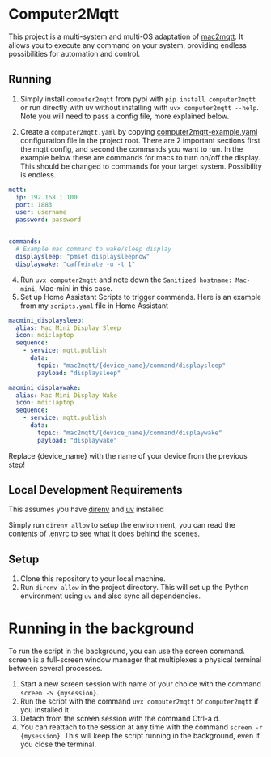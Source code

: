# Computer2Mqtt

This project is a multi-system and multi-OS adaptation of [mac2mqtt](https://github.com/bessarabov/mac2mqtt). It allows you to execute any command on your system, providing endless possibilities for automation and control.

## Running

1. Simply install `computer2mqtt` from pypi with `pip install computer2mqtt` or run directly with uv without installing with `uvx computer2mqtt --help`. Note you will need to pass a config file, more explained below.

1. Create a `computer2mqtt.yaml` by copying [computer2mqtt-example.yaml](computer2mqtt-example.yaml) configuration file in the project root.
There are 2 important sections first the mqtt config, and second the commands you want to run.
In the example below these are commands for macs to turn on/off the display. This should be changed to commands for your target system. Possibility is endless.

```yaml
mqtt:
  ip: 192.168.1.100
  port: 1883
  user: username
  password: password


commands:
  # Example mac command to wake/sleep display
  displaysleep: "pmset displaysleepnow"
  displaywake: "caffeinate -u -t 1"
```

4. Run `uvx computer2mqtt` and note down the `Sanitized hostname: Mac-mini`, Mac-mini in this case.
5. Set up Home Assistant Scripts to trigger commands. Here is an example from my `scripts.yaml` file in Home Assistant

```yaml
macmini_displaysleep:
  alias: Mac Mini Display Sleep
  icon: mdi:laptop
  sequence:
    - service: mqtt.publish
      data:
        topic: "mac2mqtt/{device_name}/command/displaysleep"
        payload: "displaysleep"

macmini_displaywake:
  alias: Mac Mini Display Wake
  icon: mdi:laptop
  sequence:
    - service: mqtt.publish
      data:
        topic: "mac2mqtt/{device_name}/command/displaywake"
        payload: "displaywake"
```
Replace {device_name} with the name of your device from the previous step!




## Local Development Requirements

This assumes you have [direnv](https://direnv.net/) and [uv](https://github.com/astral-sh/uv) installed

Simply run `direnv allow` to setup the environment, you can read the contents of [.envrc](.envrc) to see what it does behind the scenes.


## Setup

1. Clone this repository to your local machine.
2. Run `direnv allow` in the project directory. This will set up the Python environment using `uv` and also sync all dependencies.


# Running in the background

To run the script in the background, you can use the screen command. screen is a full-screen window manager that multiplexes a physical terminal between several processes.

1. Start a new screen session with name of your choice with the command `screen -S {mysession}`.
1. Run the script with the command `uvx computer2mqtt` or `computer2mqtt` if you installed it.
1. Detach from the screen session with the command Ctrl-a d.
1. You can reattach to the session at any time with the command `screen -r {mysession}`. This will keep the script running in the background, even if you close the terminal.
